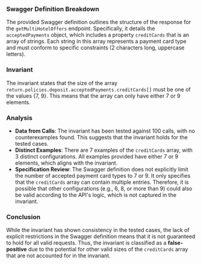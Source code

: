 ### Swagger Definition Breakdown
The provided Swagger definition outlines the structure of the response for the `getMultiHotelOffers` endpoint. Specifically, it details the `acceptedPayments` object, which includes a property `creditCards` that is an array of strings. Each string in this array represents a payment card type and must conform to specific constraints (2 characters long, uppercase letters). 

### Invariant
The invariant states that the size of the array `return.policies.deposit.acceptedPayments.creditCards[]` must be one of the values {7, 9}. This means that the array can only have either 7 or 9 elements. 

### Analysis
- **Data from Calls**: The invariant has been tested against 100 calls, with no counterexamples found. This suggests that the invariant holds for the tested cases. 
- **Distinct Examples**: There are 7 examples of the `creditCards` array, with 3 distinct configurations. All examples provided have either 7 or 9 elements, which aligns with the invariant. 
- **Specification Review**: The Swagger definition does not explicitly limit the number of accepted payment card types to 7 or 9. It only specifies that the `creditCards` array can contain multiple entries. Therefore, it is possible that other configurations (e.g., 6, 8, or more than 9) could also be valid according to the API's logic, which is not captured in the invariant. 

### Conclusion
While the invariant has shown consistency in the tested cases, the lack of explicit restrictions in the Swagger definition means that it is not guaranteed to hold for all valid requests. Thus, the invariant is classified as a **false-positive** due to the potential for other valid sizes of the `creditCards` array that are not accounted for in the invariant.
